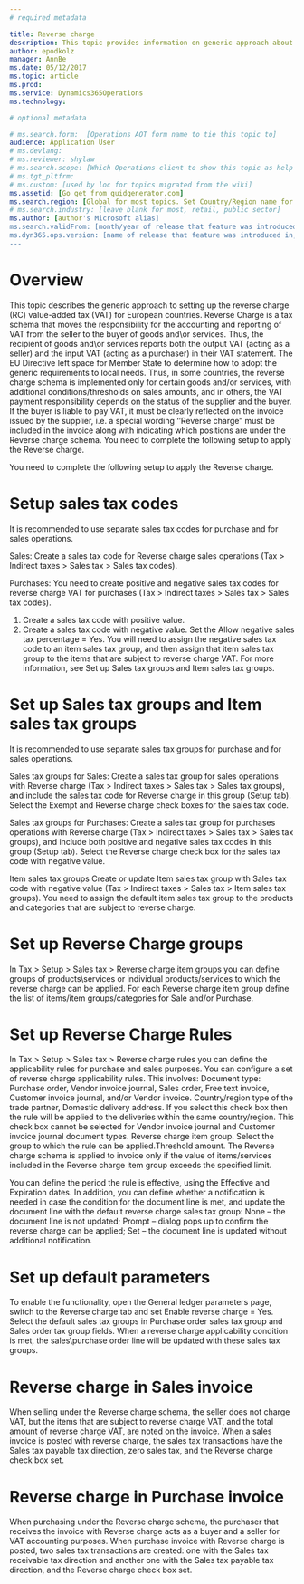 ```yaml
---
# required metadata

title: Reverse charge
description: This topic provides information on generic approach about setting up the Reverse Charge (RC) value-added tax (VAT) for European countries
author: epodkolz 
manager: AnnBe
ms.date: 05/12/2017
ms.topic: article
ms.prod: 
ms.service: Dynamics365Operations
ms.technology: 

# optional metadata

# ms.search.form:  [Operations AOT form name to tie this topic to]
audience: Application User
# ms.devlang: 
# ms.reviewer: shylaw
# ms.search.scope: [Which Operations client to show this topic as help for, to be set by content strategist, see list here: https://microsoft.sharepoint.com/teams/DynDoc/_layouts/15/WopiFrame.aspx?sourcedoc={23419e1c-eb64-42e9-aa9b-79875b428718}&action=edit&wd=target%28Core%20Dynamics%20AX%20CP%20requirements%2Eone%7C4CC185C0%2DEFAA%2D42CD%2D94B9%2D8F2A45E7F61A%2FVersions%20list%20for%20docs%20topics%7CC14BE630%2D5151%2D49D6%2D8305%2D554B5084593C%2F%29]
# ms.tgt_pltfrm: 
# ms.custom: [used by loc for topics migrated from the wiki]
ms.assetid: [Go get from guidgenerator.com]
ms.search.region: [Global for most topics. Set Country/Region name for localizations]
# ms.search.industry: [leave blank for most, retail, public sector]
ms.author: [author's Microsoft alias]
ms.search.validFrom: [month/year of release that feature was introduced in, in format yyyy-mm-dd]
ms.dyn365.ops.version: [name of release that feature was introduced in, see list here: https://microsoft.sharepoint.com/teams/DynDoc/_layouts/15/WopiFrame.aspx?sourcedoc={23419e1c-eb64-42e9-aa9b-79875b428718}&action=edit&wd=target%28Core%20Dynamics%20AX%20CP%20requirements%2Eone%7C4CC185C0%2DEFAA%2D42CD%2D94B9%2D8F2A45E7F61A%2FVersions%20list%20for%20docs%20topics%7CC14BE630%2D5151%2D49D6%2D8305%2D554B5084593C%2F%29]
---
```

# Overview
This topic describes the generic approach to setting up the reverse charge (RC) value-added tax (VAT) for European countries.
Reverse Charge is a tax schema that moves the responsibility for the accounting and reporting of VAT from the seller to the buyer of goods and\or services. Thus, the recipient of goods and\or services reports both the output VAT (acting as a seller) and the input VAT (acting as a purchaser) in their VAT statement.
The EU Directive left space for Member State to determine how to adopt the generic requirements to local needs. Thus, in some countries, the reverse charge schema is implemented only for certain goods and/or services, with additional conditions/thresholds on sales amounts, and in others, the VAT payment responsibility depends on the status of the supplier and the buyer. If the buyer is liable to pay VAT, it must be clearly reflected on the invoice issued by the supplier, i.e. a special wording ‘’Reverse charge” must be included in the invoice along with indicating which positions are under the Reverse charge schema. You need to complete the following setup to apply the Reverse charge.

You need to complete the following setup to apply the Reverse charge.

# Setup sales tax codes
It is recommended to use separate sales tax codes for purchase and for sales operations.

Sales:
Create a sales tax code for Reverse charge sales operations (Tax > Indirect taxes > Sales tax > Sales tax codes).

Purchases:
You need to create positive and negative sales tax codes for reverse charge VAT for purchases (Tax > Indirect taxes > Sales
tax > Sales tax codes).
1. Create a sales tax code with positive value.
2. Create a sales tax code with negative value. Set the Allow negative sales tax percentage = Yes.
You will need to assign the negative sales tax code to an item sales tax group, and then assign that item sales tax group to the items that are subject to reverse charge VAT.
For more information, see Set up Sales tax groups and Item sales tax groups.

# Set up Sales tax groups and Item sales tax groups
It is recommended to use separate sales tax groups for purchase and for sales operations.

Sales tax groups for Sales:
Create a sales tax group for sales operations with Reverse charge (Tax > Indirect taxes > Sales tax > Sales tax groups), and include the sales tax code for Reverse charge in this group (Setup tab). Select the Exempt and Reverse charge check boxes for the sales tax code.

Sales tax groups for Purchases:
Create a sales tax group for purchases operations with Reverse charge (Tax > Indirect taxes > Sales tax > Sales tax groups), and include both positive and negative sales tax codes in this group (Setup tab). Select the Reverse charge check box for the sales tax code with negative value.

Item sales tax groups
Create or update Item sales tax group with Sales tax code with negative value (Tax > Indirect taxes > Sales tax > Item sales tax groups). You need to assign the default item sales tax group to the products and categories that are subject to reverse charge.

# Set up Reverse Charge groups
In Tax > Setup > Sales tax > Reverse charge item groups you can define groups of products\services or individual products/services to which the reverse charge can be applied. For each Reverse charge item group define the list of items/item groups/categories for Sale and/or Purchase.

# Set up Reverse Charge Rules
In Tax > Setup > Sales tax > Reverse charge rules you can define the applicability rules for purchase and sales purposes. You can configure a set of reverse charge applicability rules. This involves: 
Document type: Purchase order, Vendor invoice journal, Sales order, Free text invoice, Customer invoice journal, and/or Vendor invoice. Country/region type of the trade partner, Domestic delivery address. If you select this check
box then the rule will be applied to the deliveries within the same country/region. This check box cannot be selected for Vendor invoice journal and Customer invoice journal document types. Reverse charge item group. Select the group to which the rule can be applied.Threshold amount. The Reverse charge schema is applied to invoice only if the value of items/services included in the Reverse charge item group exceeds the specified limit.

You can define the period the rule is effective, using the Effective and Expiration dates. In addition, you can define whether a notification is needed in case the condition for the document line is met, and update the document line with the default reverse charge sales tax group:
None – the document line is not updated;
Prompt – dialog pops up to confirm the reverse charge can be applied;
Set – the document line is updated without additional notification.

# Set up default parameters
To enable the functionality, open the General ledger parameters page, switch to the Reverse charge tab and set Enable reverse charge = Yes.
Select the default sales tax groups in Purchase order sales tax group and Sales order tax group fields. When a reverse charge applicability condition is met, the sales\purchase order line will be updated with these sales tax groups.

# Reverse charge in Sales invoice
When selling under the Reverse charge schema, the seller does not charge VAT, but the items that are subject to reverse charge VAT, and the total amount of reverse charge VAT, are noted on the invoice.
When a sales invoice is posted with reverse charge, the sales tax transactions have the Sales tax payable tax direction, zero sales tax, and the Reverse charge check box set.

# Reverse charge in Purchase invoice
When purchasing under the Reverse charge schema, the purchaser that receives the invoice with Reverse charge acts as a buyer and a seller for VAT accounting purposes.
When purchase invoice with Reverse charge is posted, two sales tax transactions are created: one with the Sales tax receivable tax direction and another one with the Sales tax payable tax direction, and the Reverse charge check box set.
